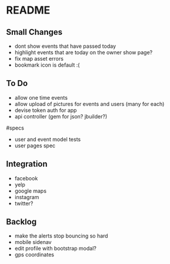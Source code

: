 # README

## Small Changes
- dont show events that have passed today
- highlight events that are today on the owner show page?
- fix map asset errors
- bookmark icon is default :(

## To Do
- allow one time events
- allow upload of pictures for events and users (many for each)
- devise token auth for app
- api controller (gem for json? jbuilder?)

#specs
- user and event model tests
- user pages spec

## Integration
- facebook
- yelp
- google maps
- instagram
- twitter?

## Backlog
- make the alerts stop bouncing so hard
- mobile sidenav
- edit profile with bootstrap modal?
- gps coordinates
